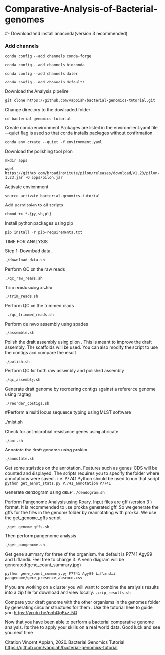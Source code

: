 # Comparative-Analysis-of-Bacterial-genomes


#- Download and install anaconda(version 3 recommended)

### Add channels

```
conda config --add channels conda-forge

conda config --add channels bioconda

conda config --add channels daler

conda config --add channels defaults
```

Download the Analysis pipeline

```
git clone https://github.com/vappiah/bacterial-genomics-tutorial.git
```

Change directory to the dowloaded folder

```
cd bacterial-genomics-tutorial
```

Create conda environment.Packages are listed in the environment.yaml file --quiet flag is used so that conda installs packages without confirmation. 

```
conda env create --quiet -f environment.yaml
```

Download the polishing tool pilon

```
mkdir apps

wget https://github.com/broadinstitute/pilon/releases/download/v1.23/pilon-1.23.jar -O apps/pilon.jar
```

Activate environment
```
source activate bacterial-genomics-tutorial
```

Add permission to all scripts
```
chmod +x *.{py,sh,pl}
```

Install python packages using pip
```
pip install -r pip-requirements.txt
```

TIME FOR ANALYSIS

Step 1: Download data. 
```
./download_data.sh
```

Perform QC on the raw reads
```
./qc_raw_reads.sh
```
Trim reads using sickle
```
./trim_reads.sh
```
Perform QC on the trimmed reads

``` ./qc_trimmed_reads.sh```

Perform de novo assembly using spades
```
./assemble.sh
```
Polish the draft assembly using pilon . This is meant to improve the draft assembly. The scaffolds will be used. You can also modify the script to use the contigs and compare the result 
```
./polish.sh
```
Perform QC for both raw assembly and polished assembly
```
./qc_assembly.sh
```

Generate draft genome by reordering contigs against a reference genome using ragtag
```
./reorder_contigs.sh
```
#Perform a multi locus sequence typing using MLST software

./mlst.sh

Check for antimicrobial resistance genes using abricate
```
./amr.sh
```
Annotate the draft genome using prokka
```
./annotate.sh
```
Get some statistics on the annotation. Features such as genes, CDS will be counted and displayed. The scripts requires you to specify the folder where annotations were saved . i.e. P7741
Python should be used to run that script
``` python get_annot_stats.py P7741_annotation P7741``` 

Generate dendogram using dREP
``` ./dendogram.sh ```

Perform Pangenome Analysis using Roary. Input files are gff (version 3 ) format. It is recommended to use prokka generated gff. So we generate the gffs for the files in the genome folder by reannotating with prokka. We use the get_genome_gffs script

```./get_genome_gffs.sh ```

Then perform pangenome analysis

``` ./get_pangenome.sh ```

Get gene summary for three of the organism. the default is P7741 Agy99 and Liflandii. Feel free to change it. A venn diagram will be generated(gene_count_summary.jpg)

```python gene_count_summary.py P7741 Agy99 Liflandii pangenome/gene_presence_absence.csv```


If you are working on a cluster you will want to combine the analysis results into a zip file for download and view locally. 
```./zip_results.sh```


Compare your draft genome with the other organisms in the genomes folder by generating circular structures for them . Use the tutorial here to guide you https://youtu.be/pobQgE4z-5Q


Now that you have been able to perform a bacterial comparative genome analysis. Its time to apply your skills on a real world data.
Good luck and see you next time

Citation
Vincent Appiah, 2020.  Bacterial Genomics Tutorial  https://github.com/vappiah/bacterial-genomics-tutorial
